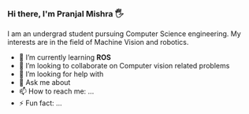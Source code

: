 ### Hi there, I'm Pranjal Mishra :raised_hand_with_fingers_splayed:
I am an undergrad student pursuing Computer Science engineering. My interests are in the field of Machine Vision and robotics.


- 🌱 I’m currently learning **ROS**
- 👯 I’m looking to collaborate on Computer vision related problems
- 🤔 I’m looking for help with 
- 💬 Ask me about 
- 📫 How to reach me: ...
- ⚡ Fun fact: ...
